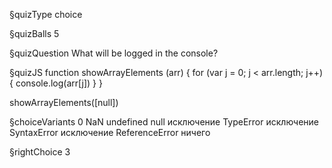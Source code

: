 §quizType
choice

§quizBalls
5

§quizQuestion
What will be logged in the console?



§quizJS
function showArrayElements (arr) {
  for (var j = 0;  j < arr.length;  j++) {
    console.log(arr[j])
  }
}

showArrayElements([null])




§choiceVariants
0
NaN
undefined
null
исключение TypeError
исключение SyntaxError
исключение ReferenceError
ничего


§rightChoice
3
